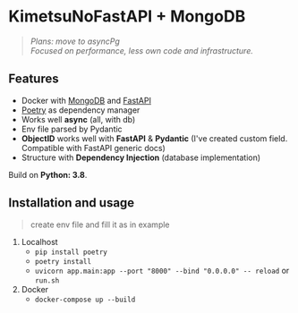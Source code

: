# KimetsuNoFastAPI + MongoDB    

>*Plans: move to asyncPg     
Focused on performance, less own code and infrastructure.*

## Features 

- Docker with [MongoDB](https://www.mongodb.com) and [FastAPI](http://fastapi.tiangolo.com)  
- [Poetry](https://python-poetry.org) as dependency manager    
- Works well **async** (all, with db)  
- Env file parsed by Pydantic    
- **ObjectID** works well with **FastAPI** & **Pydantic** (I've created custom field. Compatible with FastAPI generic docs)    
- Structure with **Dependency Injection** (database implementation)    

Build on **Python: 3.8**.    


## Installation and usage 
> create env file and fill it as in example
1. Localhost
   - ```pip install poetry```
   - ```poetry install```
   - ```uvicorn app.main:app --port "8000" --bind "0.0.0.0" -- reload``` or ```run.sh```
2. Docker
   - ```docker-compose up --build```
